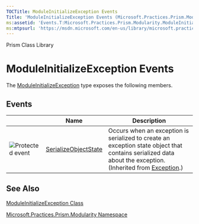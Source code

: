 ```yaml
---
TOCTitle: ModuleInitializeException Events
Title: 'ModuleInitializeException Events (Microsoft.Practices.Prism.Modularity)'
ms:assetid: 'Events.T:Microsoft.Practices.Prism.Modularity.ModuleInitializeException'
ms:mtpsurl: 'https://msdn.microsoft.com/en-us/library/microsoft.practices.prism.modularity.moduleinitializeexception_events(v=pandp.50)'
---
```


Prism Class Library

ModuleInitializeException Events
================================

The [ModuleInitializeException](https://msdn.microsoft.com/library/microsoft.practices.prism.modularity.moduleinitializeexception) type exposes the following members.

Events
------

<span id="eventTableToggle"></span>
<table>

<thead>
<tr class="header">
<th> </th>
<th>Name</th>
<th>Description</th>
</tr>
</thead>
<tbody>
<tr class="odd">
<td><img src="https://msdn.microsoft.com/en-us/Dn736233.protevent(en-us,PandP.50).gif" title="Protected event" /></td>
<td><a href="http://msdn.microsoft.com/en-us/library/ee332915">SerializeObjectState</a></td>
<td><div class="summary">
Occurs when an exception is serialized to create an exception state object that contains serialized data about the exception.
</div>
(Inherited from <a href="http://msdn.microsoft.com/en-us/library/c18k6c59">Exception</a>.)</td>
</tr>
</tbody>
</table>

See Also
--------


[ModuleInitializeException Class](https://msdn.microsoft.com/library/microsoft.practices.prism.modularity.moduleinitializeexception)

[Microsoft.Practices.Prism.Modularity Namespace](https://msdn.microsoft.com/library/microsoft.practices.prism.modularity)
